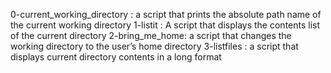0-current_working_directory : a script that prints the absolute path name of the current working directory
1-listit : A script that displays the contents list of the current directory 
2-bring_me_home: a script that changes the working directory to the user’s home directory
3-listfiles : a script that displays current directory contents in a long format
